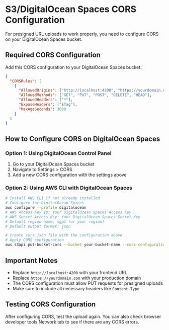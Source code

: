 # S3/DigitalOcean Spaces CORS Configuration

For presigned URL uploads to work properly, you need to configure CORS on your DigitalOcean Spaces bucket.

## Required CORS Configuration

Add this CORS configuration to your DigitalOcean Spaces bucket:

```json
{
  "CORSRules": [
    {
      "AllowedOrigins": ["http://localhost:4200", "https://yourdomain.com"],
      "AllowedMethods": ["GET", "PUT", "POST", "DELETE", "HEAD"],
      "AllowedHeaders": ["*"],
      "ExposeHeaders": ["ETag"],
      "MaxAgeSeconds": 3000
    }
  ]
}
```

## How to Configure CORS on DigitalOcean Spaces

### Option 1: Using DigitalOcean Control Panel
1. Go to your DigitalOcean Spaces bucket
2. Navigate to Settings > CORS
3. Add a new CORS configuration with the settings above

### Option 2: Using AWS CLI with DigitalOcean Spaces
```bash
# Install AWS CLI if not already installed
# Configure for DigitalOcean Spaces
aws configure --profile digitalocean
# AWS Access Key ID: Your DigitalOcean Spaces Access Key
# AWS Secret Access Key: Your DigitalOcean Spaces Secret Key  
# Default region name: sgp1 (or your region)
# Default output format: json

# Create cors.json file with the configuration above
# Apply CORS configuration
aws s3api put-bucket-cors --bucket your-bucket-name --cors-configuration file://cors.json --endpoint-url https://sgp1.digitaloceanspaces.com --profile digitalocean
```

## Important Notes

- Replace `http://localhost:4200` with your frontend URL
- Replace `https://yourdomain.com` with your production domain
- The CORS configuration must allow PUT requests for presigned uploads
- Make sure to include all necessary headers like `Content-Type`

## Testing CORS Configuration

After configuring CORS, test the upload again. You can also check browser developer tools Network tab to see if there are any CORS errors.